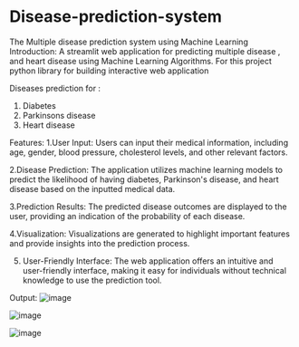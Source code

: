 # Disease-prediction-system
The Multiple disease prediction system using Machine Learning
Introduction:
A streamlit web application for predicting multiple disease , and heart disease using Machine Learning Algorithms. For this project python library for building interactive web application

Diseases prediction for :
1. Diabetes
2. Parkinsons disease
3. Heart disease

Features:
1.User Input: Users can input their medical information, including age, gender, blood pressure, cholesterol levels, and other relevant factors.

2.Disease Prediction: The application utilizes machine learning models to predict the likelihood of having diabetes, Parkinson's disease, and heart disease based on the inputted medical data.

3.Prediction Results: The predicted disease outcomes are displayed to the user, providing an indication of the probability of each disease.

4.Visualization: Visualizations are generated to highlight important features and provide insights into the prediction process.

5. User-Friendly Interface: The web application offers an intuitive and user-friendly interface, making it easy for individuals without technical knowledge to use the prediction tool.

Output:
![image](https://github.com/sanjana2003/Disease-prediction-system/assets/69148067/a01ecbd8-e7fa-4bce-9082-4c2d456d9904)

![image](https://github.com/sanjana2003/Disease-prediction-system/assets/69148067/4119f90b-342f-46cf-8094-017d5a4443ba)

![image](https://github.com/sanjana2003/Disease-prediction-system/assets/69148067/9695ce7c-8d5d-4607-a796-9da31e4e96d9)

